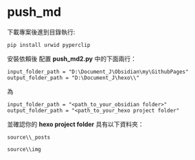 # push_md
下載專案後進到目錄執行:
```
pip install urwid pyperclip
```
安裝依賴後
配置 **push_md2.py** 中的下面兩行：
```
input_folder_path = "D:\Document_J\Obsidian\my\GithubPages"
output_folder_path = "D:\Document_J\hexo\\"
```
為
```
input_folder_path = "<path_to_your_obsidian folder>"
output_folder_path = "<path_to_your_hexo project folder"
```
並確認你的 **hexo project folder** 具有以下資料夾：

`source\\_posts`

`source\\img`
